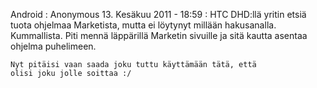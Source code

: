 <!--
Title: Linphone
Template: comments
-->

Android
:   Anonymous 13. Kesäkuu 2011 - 18:59
:   HTC DHD:llä yritin etsiä tuota ohjelmaa Marketista,
    mutta ei löytynyt millään hakusanalla. Kummallista.
    Piti mennä läppärillä Marketin sivuille ja sitä kautta
    asentaa ohjelma puhelimeen.
    
    Nyt pitäisi vaan saada joku tuttu käyttämään tätä, että
    olisi joku jolle soittaa :/
